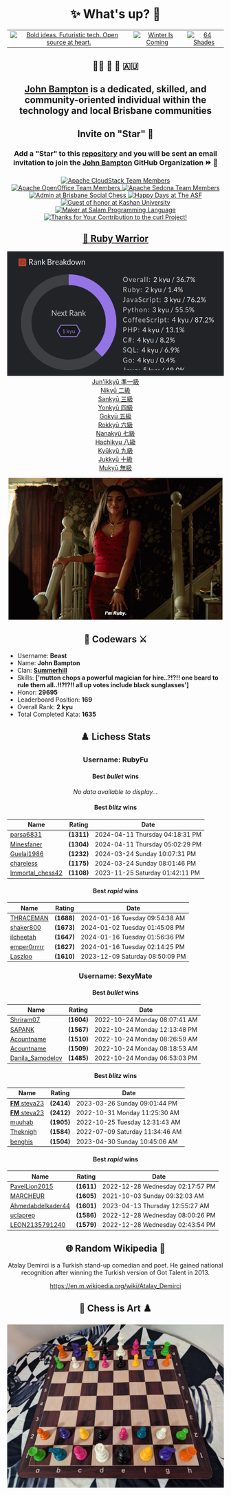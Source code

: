 <!-- start-data -->
<div align="center"><h1>✨ What's up? 👋</h1></div>

<div align="center">
  <table>
    <tr>
      <td align="center">
        <a href="https://github.com/fuchsia-agency">
          <img src="https://avatars.githubusercontent.com/u/32108161?s=200&v=4" width="150" alt="Bold ideas. Futuristic tech. Open source at heart." title="Bold ideas. Futuristic tech. Open source at heart.">
        </a>
      </td>
      <td align="center">
        <a href="https://github.com/john-bampton">
          <img src="https://avatars.githubusercontent.com/u/23456618?s=200&v=4" width="150" alt="Winter Is Coming" title="Winter Is Coming">
        </a>
      </td>
      <td align="center">
        <a href="https://github.com/64-shades">
          <img src="https://avatars.githubusercontent.com/u/85593293?s=200&v=4" width="150" alt="64 Shades" title="64 Shades">
        </a>
      </td>
    </tr>
  </table>
</div>

<div align="center">
  <h2>👨‍🔬 🏩 💾 🇦🇺</h2>
  <h2><a href="https://github.com/john-bampton">John Bampton</a> is a dedicated, skilled, and community-oriented individual within the technology and local Brisbane communities</h2>
</div>

<div align="center">
  <h2>Invite on "Star" 🌠</h2>
  <h3>Add a "Star" to this <a href="https://github.com/john-bampton/.github">repository</a> and you will be sent an email invitation to join the <a href="https://github.com/john-bampton">John Bampton</a> GitHub Organization ⏩ 🏦</h3>
</div>

<div align="center">
  <a href="https://cloudstack.apache.org/who">
    <img src="./projects/apache-cloudstack.png"
      alt="Apache CloudStack Team Members"
      title="Apache CloudStack Team Members">
  </a>
  <a href="https://people.apache.org/phonebook.html?unix=openoffice">
    <img src="./projects/apache-openoffice.png"
      alt="Apache OpenOffice Team Members"
      title="Apache OpenOffice Team Members">
  </a>
  <a href="https://sedona.apache.org/latest-snapshot/community/contributor/">
    <img src="./projects/apache-sedona.png"
      alt="Apache Sedona Team Members"
      title="Apache Sedona Team Members">
  </a>
  <a href="https://github.com/brisbanesocialchess">
    <img src="https://avatars.githubusercontent.com/u/61562340?s=200&v=4"
      alt="Admin at Brisbane Social Chess"
      title="Admin at Brisbane Social Chess">
  </a>
  <a href="https://www.mail-archive.com/dev@cloudstack.apache.org/msg100220.html">
    <img src="./projects/apache.png"
      alt="Happy Days at The ASF"
      title="Happy Days at The ASF">
  </a>
  <a href="https://github.com/KashanUniversity">
    <img src="https://avatars.githubusercontent.com/u/50067282?s=200&v=4"
      alt="Guest of honor at Kashan University"
      title="Guest of honor at Kashan University">
  </a>
  <a href="https://github.com/SalamLang">
    <img src="https://avatars.githubusercontent.com/u/161657044?s=200&v=4" 
      alt="Maker at Salam Programming Language"
      title="Maker at Salam Programming Language">
  </a>
  <a href="https://curl.se/docs/thanks.html">
    <img src="./projects/curl.png"
      alt="Thanks for Your Contribution to the curl Project!"
      title="Thanks for Your Contribution to the curl Project!">
  </a>
</div>

<div align="center">
  <h2><a href="https://en.wikipedia.org/wiki/Ky%C5%AB">🥋 Ruby Warrior</a></h2>
  <p>
    <a id="codewars-beast" href="https://www.codewars.com/users/Beast"><img src="images/pre-1st-kyu.png" alt="Jun'ikkyū 準一級" title="Jun'ikkyū 準一級"></a>
    <br>
    <a href="#codewars-beast">Jun'ikkyū 準一級</a>
    <br>
    <a href="https://www.codewars.com/users/Beast">Nikyū 二級</a>
    <br>
    <a href="https://github.com/mruby/mruby/graphs/contributors">Sankyū 三級</a>
    <br>
    <a href="https://github.com/mruby/mgem-list/graphs/contributors">Yonkyū 四級</a>
    <br>
    <a href="https://contributors.rubyonrails.org/">Gokyū 五級</a>
    <br> 
    <a href="https://github.com/mruby/mruby.github.io/graphs/contributors">Rokkyū 六級</a>
    <br>
    <a href="https://github.com/whitesmith/rubycritic/graphs/contributors">Nanakyū 七級</a>
    <br> 
    <a href="https://github.com/natalie-lang/natalie/graphs/contributors">Hachikyu 八級</a>
    <br> 
    <a href="https://github.com/sponsors/hsbt#sponsors">Kyūkyū 九級</a>
    <br>
    <a href="https://github.com/ruby/ruby/commit/97a114de44c71c688e8ba928da41bc396153ef5d">Jukkyū 十級</a>
    <br>    
    <a href="https://github.com/robygems">Mukyū 無級</a>
    <br>
  </p>
  <p>
    <img src="images/ImRuby.gif"
      alt="I'm Ruby !??!!! 👺"
      title="I'm Ruby !??!!! 👺">
  </p>
</div>

<div align="center">

## 🧠 Codewars ⚔️

</div>

- Username: __Beast__
- Name: __John Bampton__
- Clan: __[Summerhill](https://en.wikipedia.org/wiki/Summerhill_School)__
- Skills: __['mutton chops a powerful magician for hire..?!?!! one beard to rule them all..!!?!?!! all up votes include black sunglasses']__
- Honor: __29695__
- Leaderboard Position: __169__
- Overall Rank: __2 kyu__
- Total Completed Kata: __1635__

<div align="center">

## ♟️ Lichess Stats

### Username: RubyFu

#### Best *bullet* wins

_No data available to display..._

#### Best *blitz* wins

| Name | Rating | Date |
|------|--------|------|
| [parsa6831](https://lichess.org/@/parsa6831) | __(1311)__ | 2024-04-11 Thursday 04:18:31 PM |
| [Minesfaner](https://lichess.org/@/Minesfaner) | __(1304)__ | 2024-04-11 Thursday 05:02:29 PM |
| [Guelai1986](https://lichess.org/@/Guelai1986) | __(1232)__ | 2024-03-24 Sunday 10:07:31 PM |
| [chareless](https://lichess.org/@/chareless) | __(1175)__ | 2024-03-24 Sunday 08:01:46 PM |
| [Immortal_chess42](https://lichess.org/@/Immortal_chess42) | __(1108)__ | 2023-11-25 Saturday 01:42:11 PM |

#### Best *rapid* wins

| Name | Rating | Date |
|------|--------|------|
| [THRACEMAN](https://lichess.org/@/THRACEMAN) | __(1688)__ | 2024-01-16 Tuesday 09:54:38 AM |
| [shaker800](https://lichess.org/@/shaker800) | __(1673)__ | 2024-01-02 Tuesday 01:45:08 PM |
| [ilcheetah](https://lichess.org/@/ilcheetah) | __(1647)__ | 2024-01-16 Tuesday 01:56:36 PM |
| [emper0rrrrr](https://lichess.org/@/emper0rrrrr) | __(1627)__ | 2024-01-16 Tuesday 02:14:25 PM |
| [Laszloo](https://lichess.org/@/Laszloo) | __(1610)__ | 2023-12-09 Saturday 08:50:09 PM |

### Username: SexyMate

#### Best *bullet* wins

| Name | Rating | Date |
|------|--------|------|
| [Shriram07](https://lichess.org/@/Shriram07) | __(1604)__ | 2022-10-24 Monday 08:07:41 AM |
| [SAPANK](https://lichess.org/@/SAPANK) | __(1567)__ | 2022-10-24 Monday 12:13:48 PM |
| [Acountname](https://lichess.org/@/Acountname) | __(1510)__ | 2022-10-24 Monday 08:26:59 AM |
| [Acountname](https://lichess.org/@/Acountname) | __(1509)__ | 2022-10-24 Monday 08:18:53 AM |
| [Danila_Samodelov](https://lichess.org/@/Danila_Samodelov) | __(1485)__ | 2022-10-24 Monday 06:53:03 PM |

#### Best *blitz* wins

| Name | Rating | Date |
|------|--------|------|
| [__FM__ steva23](https://lichess.org/@/steva23) | __(2414)__ | 2023-03-26 Sunday 09:01:44 PM |
| [__FM__ steva23](https://lichess.org/@/steva23) | __(2412)__ | 2022-10-31 Monday 11:25:30 AM |
| [muuhab](https://lichess.org/@/muuhab) | __(1905)__ | 2022-10-25 Tuesday 12:31:43 AM |
| [Theknigh](https://lichess.org/@/Theknigh) | __(1584)__ | 2022-07-09 Saturday 11:34:46 AM |
| [benghis](https://lichess.org/@/benghis) | __(1504)__ | 2023-04-30 Sunday 10:45:06 AM |

#### Best *rapid* wins

| Name | Rating | Date |
|------|--------|------|
| [PavelLion2015](https://lichess.org/@/PavelLion2015) | __(1611)__ | 2022-12-28 Wednesday 02:17:57 PM |
| [MARCHEUR](https://lichess.org/@/MARCHEUR) | __(1605)__ | 2021-10-03 Sunday 09:32:03 AM |
| [Ahmedabdelkader44](https://lichess.org/@/Ahmedabdelkader44) | __(1601)__ | 2023-04-13 Thursday 12:55:27 AM |
| [uclaprep](https://lichess.org/@/uclaprep) | __(1586)__ | 2022-12-28 Wednesday 08:00:26 PM |
| [LEON2135791240](https://lichess.org/@/LEON2135791240) | __(1579)__ | 2022-12-28 Wednesday 02:43:54 PM |

## 🌐 Random Wikipedia 📘

Atalay Demirci is a Turkish stand-up comedian and poet. He gained national recognition after winning the Turkish version of Got Talent in 2013.

https://en.m.wikipedia.org/wiki/Atalay_Demirci

## 🎨 Chess is Art ♟️

![Chess Art 1](images/multi-color-chess-set.jpg)

</div>